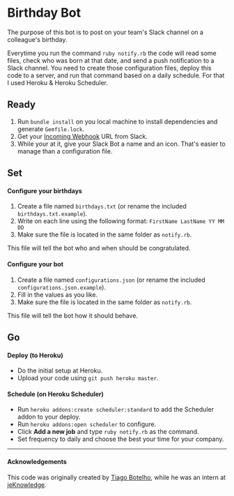 # Birthday Bot

The purpose of this bot is to post on your team's Slack channel on a colleague's birthday.

Everytime you run the command `ruby notify.rb` the code will read some files, check who was born at that date, and send a push notification to a Slack channel. You need to create those configuration files, deploy this code to a server, and run that command based on a daily schedule. For that I used Heroku & Heroku Scheduler.

## Ready

1. Run `bundle install` on you local machine to install dependencies and generate `Gemfile.lock`.
2. Get your [Incoming Webhook](https://api.slack.com/incoming-webhooks) URL from Slack.
3. While your at it, give your Slack Bot a name and an icon. That's easier to manage than a configuration file.

## Set

#### Configure your birthdays

1. Create a file named `birthdays.txt` (or rename the included `birthdays.txt.example`).
2. Write on each line using the following format: `FirstName LastName YY MM DD`
3. Make sure the file is located in the same folder as `notify.rb`.

This file will tell the bot who and when should be congratulated.

#### Configure your bot

1. Create a file named `configurations.json` (or rename the included `configurations.json.example`).
2. Fill in the values as you like.
3. Make sure the file is located in the same folder as `notify.rb`.

This file will tell the bot how it should behave.

## Go

#### Deploy (to Heroku)

- Do the initial setup at Heroku.
- Upload your code using `git push heroku master`.

#### Schedule (on Heroku Scheduler)

- Run `heroku addons:create scheduler:standard` to add the Scheduler addon to your deploy.
- Run `heroku addons:open scheduler` to configure.
- Click **Add a new job** and type `ruby notify.rb` as the command.
- Set frequency to daily and choose the best your time for your company.

--------------------------------------------------------------------------------

#### Acknowledgements

This code was originally created by [Tiago Botelho](https://github.com/tiagonbotelho), while he was an intern at [jeKnowledge](http://jeknowledge.pt/).
